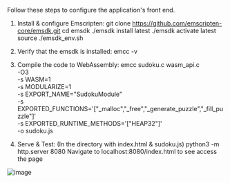 Follow these steps to configure the application's front end.

1. Install & configure Emscripten:
    git clone https://github.com/emscripten-core/emsdk.git
    cd emsdk
    ./emsdk install latest
    ./emsdk activate latest
    source ./emsdk_env.sh

2. Verify that the emsdk is installed:
    emcc -v

3. Compile the code to WebAssembly:
    emcc sudoku.c wasm_api.c \
        -O3 \
        -s WASM=1 \
        -s MODULARIZE=1 \
        -s EXPORT_NAME="SudokuModule" \
        -s EXPORTED_FUNCTIONS='["_malloc","_free","_generate_puzzle","_fill_puzzle"]' \
        -s EXPORTED_RUNTIME_METHODS='["HEAP32"]' \
        -o sudoku.js

4. Serve & Test: (In the directory with index.html & sudoku.js)
   python3 -m http.server 8080
   Navigate to localhost:8080/index.html to see access the page

![image](https://github.com/user-attachments/assets/6b312ead-1742-4c31-9bad-1c8298838688)
